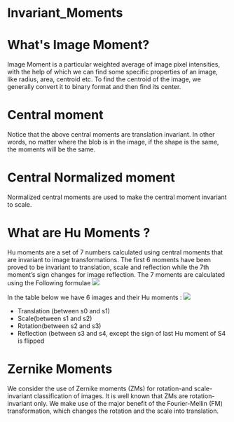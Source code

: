 # Invariant_Moments
# What's Image Moment?
Image Moment is a particular weighted average of image pixel intensities, with the help of which we can find some specific properties of an image, like radius, area, centroid etc. To find the centroid of the image, we generally convert it to binary format and then find its center.
# Central moment 
Notice that the above central moments are translation invariant. In other words, no matter where the blob is in the image, if the shape is the same, the moments will be the same.
# Central Normalized moment 
Normalized central moments  are used  to make the central moment invariant to scale.
# What are Hu Moments ?
Hu moments are a set of 7 numbers calculated using central moments that are invariant to image transformations.
The first 6 moments have been proved to be invariant to translation, scale and reflection while the 7th moment’s sign changes for image reflection.
The 7 moments are calculated using the Following formulae 
<img src="https://www.learnopencv.com/wp-content/ql-cache/quicklatex.com-bed773267cd52c029f069695b1aa6c05_l3.png">


In the table below we have 6 images and their Hu moments :
<img src="https://www.learnopencv.com/wp-content/uploads/2018/12/HuMoments-Shape-Matching.png">
*	Translation (between s0 and s1)
*	Scale(between s1 and s2)
*	Rotation(between s2 and s3)
*	Reflection (between s3 and s4, except the sign of last Hu moment of S4 is flipped
# Zernike Moments
We consider the use of Zernike moments (ZMs) for rotation-and scale-invariant classification of images. It is well known that ZMs are rotation-invariant only. We make use of the major benefit of the Fourier-Mellin (FM) transformation, which changes the rotation and the scale into translation. 
